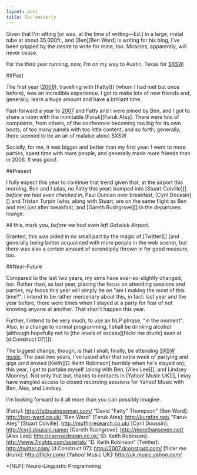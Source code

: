 ```yaml
---
layout: post
title: Sou'westerly
---
```

Given that I'm sitting \[or was, at the time of writing—Ed.\] in a
large, metal tube at about 35,000ft., and [Ben][Ben Ward] is writing for
his blog, I've been gripped by the desire to write for mine, too.
Miracles, apparently, will never cease.

For the third year running, now, I'm on my way to Austin, Texas for
[SXSW][SXSW 08].

##Past

The first year ([2006][SXSW 06]), travelling with [Fatty][] (whom I had
met but once before), was an incredible experience. I got to make lots
of new friends and, generally, learn a huge amount and have a brilliant
time.

Fast-forward a year to [2007][SXSW 07] and Fatty and I were joined by
Ben, and I got to share a room with the inimitable [Faruk][Faruk Ateş].
There were lots of complaints, from others, of the conference becoming
too big for its own boots, of too many panels with too little content,
and so forth; generally, there seemed to be an air of malaise about
SXSW.

Socially, for me, it was bigger and better than my first year: I went to
more parties, spent time with more people, and generally made more
friends than in 2006. _It was good_.

##Present

I fully expect this year to continue that trend given that, at the
airport this morning, Ben and I (alas, no Fatty this year) bumped into
[Stuart Colville][] _before we had even checked in_, Paul Duncan over
breakfast, [Cyril Doussin][] and Tristan Turpin (who, along with Stuart,
are on the same flight as Ben and me) just after breakfast, and [Gareth
Rushgrove][] in the departures lounge.

All this, mark you, _before we had even left Gatwick Airport_.

Granted, this was aided in no small part by the magic of [Twitter][]
(and generally being better acquainted with more people in the web
scene), but there was also a certain amount of serendipity thrown in for
good measure, too.

##Near-Future

Compared to the last two years, my aims have ever-so-slightly changed,
too. Rather than, as last year, placing the focus on attending sessions
and parties, my focus this year will simply be on "am I making the most
of this time?". I intend to be rather mercenary about this, in fact:
last year and the year before, there were times when I stayed at a party
for fear of not knowing anyone at another. That shan't happen this year.

Further, I intend to be very much, to use an NLP phrase, "in the
moment". Also, in a change to normal programming, I shall be drinking
alcohol (although hopefully not to [the levels of excess][flickr me
drunk] seen at [d.Construct 07][]).

The biggest change, though, is that I shall, finally, be attending [SXSW
music][SXSW 08 music]. The past two years, I've lusted after that extra
week of partying and gigs (and envied [Keith][D. Keith Robinson]
horribly when he's stayed on); this year, I get to partake myself (along
with Ben, [Alex Lee][], and Lindsey Mooney). Not only that but, thanks
to contacts in [Yahoo! Music UK][], I may have wangled access to closed
recording sessions for Yahoo! Music with Ben, Alex, and Lindsey.

I'm looking forward to it all more than you can possibly imagine.

[SXSW 06]:          http://2006.sxsw.com/      "SXSW 2006"
[SXSW 07]:          http://2007.sxsw.com/      "SXSW 2007"
[SXSW 08]:          http://2008.sxsw.com/      "SXSW 2008"
[SXSW 08 music]:    http://2008.sxsw.com/music/
[Fatty]:            http://fatbusinessman.com/ "David "Fatty" Thompson"
[Ben Ward]:         http://ben-ward.co.uk/     "Ben Ward"
[Faruk Ateş]:       http://kurafire.net/       "Faruk Ateş"
[Stuart Colville]:  http://muffinresearch.co.uk/
[Cyril Doussin]:    http://cyril.doussin.name/
[Gareth Rushgrove]: http://morethanseven.net/
[Alex Lee]:         http://csensedesign.co.uk/
[D. Keith Robinson]: http://www.7nights.com/asterisk/ "D. Keith Robinson"
[Twitter]:          http://twitter.com/
[d.Construct 07]:   http://2007.dconstruct.com/
[flickr me drunk]:  http://flickr.com/
[Yahoo! Music UK]:  http://uk.music.yahoo.com/

*[NLP]: Neuro-Linguistic Programming
